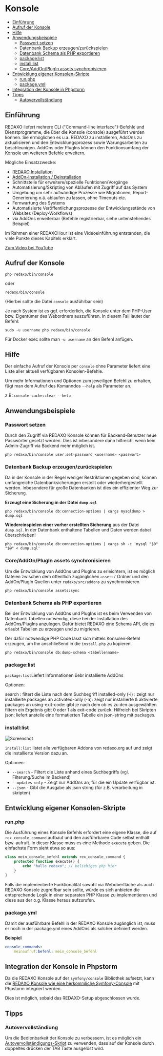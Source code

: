 # Konsole

- [Einführung](#einfuehrung)
- [Aufruf der Konsole](#aufruf)
- [Hilfe](#hilfe)
- [Anwendungsbeispiele](#beispiele)
  - [Passwort setzen](#passwort-setzen)
  - [Datenbank Backup erzeugen/zurückspielen](#datenbank)
  - [Datenbank Schema als PHP exportieren](#dbschema-export)
  - [package:list](#package-list)
  - [install:list](#install-list)
  - [Core/AddOn/PlugIn assets synchronisieren](#asset-sync)
- [Entwicklung eigener Konsolen-Skripte](#dev)
  - [run.php](#run)
  - [package.yml](#package)
- [Integration der Konsole in Phpstorm](#phpstorm)
- [Tipps](#tipps)
  - [Autovervollständiung](#tipp-autocomplete)

<a name="einfuehrung"></a>

## Einführung

REDAXO liefert mehrere CLI ("Command-line interface")-Befehle und Dienstprogramme, die über die Konsole (console) ausgeführt werden können. Sie ermöglichen es u.a. REDAXO zu installieren, AddOns zu aktualisieren und den Entwicklungsprozess sowie Warungsarbeiten zu beschleunigen. AddOns oder PlugIns können den Funktionsumfang der Konsole um weiteren Befehle erweitern.

Mögliche Einsatzzwecke:

- [REDAXO Installation](/{{path}}/{{version}}/installation#console)
- [AddOn-Installation / Deinstallation](/{{path}}/{{version}}/basis-addons#console)
- Schnittstelle für erweitere/spezielle Funktionen/Vorgänge
- Automatisierung/Skripting von Abläufen mit Zugriff auf das System
- Umgebung um sehr aufwändige Prozesse wie Migrationen, Report-Generierung o.ä. ablaufen zu lassen, ohne Timeouts etc.
- Fernwartung des Systems
- Automatisierte Veröffentlichungsprozesse der Entwicklungsstände von Websites (Deploy-Workflows)
- via AddOns erweiterbar (Befehle registrierbar, siehe untenstehendes Beispiel)

Im Rahmen einer REDAXOHour ist eine Videoeinführung entstanden, die viele Punkte dieses Kapitels erklärt.

<a class="button-secondary" href="https://www.youtube.com/watch?v=5tU5s7m9-tM">Zum Video bei YouTube</a>

<a name="aufruf"></a>

## Aufruf der Konsole

```console
php redaxo/bin/console
```

oder

```console
redaxo/bin/console
```

(Hierbei sollte die Datei `console` ausführbar sein)

Je nach System ist es ggf. erforderlich, die Konsole unter dem PHP-User bzw. Eigentümer des Webordners auszuführen. In diesem Fall lautet der Befehl:

```console
sudo -u username php redaxo/bin/console
```

Für Docker exec sollte man `-u username` an den Befehl anfügen.

<a name="hilfe"></a>

## Hilfe

Der einfache Aufruf der Konsole per `console` ohne Parameter liefert eine Liste aller aktuell verfügbaren Konsolen-Befehle.

Um mehr Informationen und Optionen zum jeweiligen Befehl zu erhalten, fügt man dem Aufruf des Komanndos `--help` als Parameter an.

z.B: `console cache:clear --help`

<a name="beispiele"></a>

## Anwendungsbeispiele

<a name="passwort-setzen"></a>

### Passwort setzen

Durch den Zugriff via REDAXO Konsole können für Backend-Benutzer neue Passwörter gesetzt werden. Dies ist inbesondere dann hilfreich, wenn kein Admin-Zugriff via Backend mehr möglich ist.

```console
php redaxo/bin/console user:set-password <username> <passwort>
```

<a name="datenbank"></a>

### Datenbank Backup erzeugen/zurückspielen

Da in der Konsole in der Regel weniger Restriktionen gegeben sind, können umfangreiche Datenbanksicherungen erstellt oder wiederhergestellt werden. Inbesondere für große Datenbanken ist dies ein effizienter Weg zur Sicherung.

**Erzeugt eine Sicherung in der Datei `dump.sql`**

```console
php redaxo/bin/console db:connection-options | xargs mysqldump > dump.sql
```

**Wiedereinspielen einer vorher erstellten Sicherung** aus der Datei `dump.sql`. In der Datenbank enthaltene Tabellen und Daten werden dabei überschrieben!

```console
php redaxo/bin/console db:connection-options | xargs sh -c 'mysql "$0" "$@" < dump.sql'
```

<a name="asset-sync"></a>

### Core/AddOn/PlugIn assets synchronisieren

Um die Entwicklung von AddOns und PlugIns zu erleichtern, ist es möglich Dateien zwischen dem öffentlich zugänglichen `assets/` Ordner und den AddOn/PlugIn Quellen unter `redaxo/src/addons` zu synchronisieren.

```console
php redaxo/bin/console assets:sync
```

<a name="dbschema-export"></a>

### Datenbank Schema als PHP exportieren

Bei der Entwicklung von AddOns und PlugIns ist es beim Verwenden von Datenbank Tabellen notwendig, diese bei der Installation des AddOns/PlugIns anzulegen. Dafür bietet REDAXO eine Schema API, die es erlaubt Tabellen zu erzeugen und zu migrieren.

Der dafür notwendige PHP Code lässt sich mittels Konsolen-Befehl erzeugen, um Ihn anschließend in die `install.php` zu kopieren.

```console
php redaxo/bin/console db:dump-schema <tabellenname>
```

<a name="package-list"></a>

### package:list

`package:list`Liefert Informationen üebr installierte AddOns

Optionen:

search : filtert die Liste nach dem Suchbegriff installed-only (-i) : zeigt nur installierte packages an activated-only (-a): zeigt nur installierte & aktivierte packages an using-exit-code: gibt je nach dem ob es zu den ausgewählten filtern ein Ergebnis gibt 0 oder 1 als exit-code zurück. Hilfreich bei Skripten json: liefert anstelle eine formatierten Tabelle ein json-string mit packages.

<a name="install-list"></a>

### install:list

![Screenshot](/assets/v5.12.0-package_list.png)

`install:list` listet alle verfügbaren Addons von redaxo.org auf und zeigt die installierte Version dazu an.

Optionen:

- `--search` - Filtert die Liste anhand eines Suchbegriffs (vgl. Filterung/Suche im Backend)
- `--updates-only` - Zeigt nur AddOns an, für die ein Update verfügbar ist.
- `--json` - Gibt die Ausgabe als json string (für z.B. verarbeitung in skripten)



<a name="dev"></a>

## Entwicklung eigener Konsolen-Skripte

<a name="run"></a>

### run.php

Die Ausführung eines Konsole Befehls erfordert eine eigene Klasse, die auf `rex_console_command` aufbaut und den ausführbaren Code selbst enthält bzw. aufruft. In dieser Klasse muss es eine Methode `execute` geben. Die einfachste Form sieht etwa so aus:

```php
class mein_console_befehl extends rex_console_command {
    protected function execute() {
        echo "hallo redaxo"; // beliebiges php hier
    }
}
```

Falls die implementierte Funktionalität sowohl via Weboberfläche als auch REDAXO Konsole zugreifbar sein sollte, würde es sich anbieten die entsprechende Logik in einer separaten PHP Klasse zu implementieren und diese aus der o.g. Klasse heraus aufzurufen.

<a name="package"></a>

### package.yml

Damit der ausführbare Befehl in der REDAXO Konsole zugänglich ist, muss er noch in der package.yml eines AddOns als solcher definiert werden.

**Beispiel**

```yml
console_commands:
    meinaufruf:befehl: mein_console_befehl
```


<a name="phpstorm"></a>

## Integration der Konsole in Phpstorm

Da die REDAXO Konsole auf der `symfony/console` Bibliothek aufsetzt, kann die [REDAXO Konsole wie eine herkömmliche Symfony-Console](https://www.jetbrains.com/help/phpstorm/symfony-support.html#use_symfony_cli) mit Phpstorm integriert werden.

Dies ist möglich, sobald das REDAXO-Setup abgeschlossen wurde.



<a name="tipps"></a>

## Tipps


<a name="tipp-autocomplete"></a>

### Autovervollständiung

Um die Bedienbarkeit der Konsole zu verbessern, ist es möglich ein [Autovervollständigungs-Skript](https://github.com/bamarni/symfony-console-autocomplete) zu verwenden, dass auf der Konsole durch doppeltes drücken der TAB Taste ausgelöst wird.
